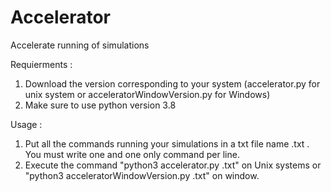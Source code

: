 # Accelerator
Accelerate running of simulations

Requierments : 
1. Download the version corresponding to your system (accelerator.py for unix system or acceleratorWindowVersion.py for Windows)
2. Make sure to use python version 3.8

Usage : 
1. Put all the commands running your simulations in a txt file name <yourName>.txt  . You must write one and one only command per line. 
2. Execute the command "python3 accelerator.py <yourName>.txt" on Unix systems or "python3 acceleratorWindowVersion.py <yourName>.txt" on window.
